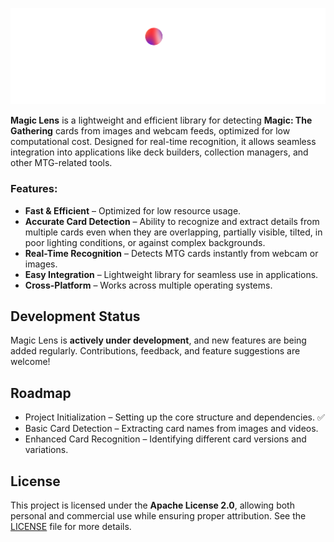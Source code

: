 ![Magic Lens Banner](assets/banner-white.png)

**Magic Lens** is a lightweight and efficient library for detecting **Magic: The Gathering** cards from images and webcam feeds, optimized for low computational cost. Designed for real-time recognition, it allows seamless integration into applications like deck builders, collection managers, and other MTG-related tools.

### Features:
- **Fast & Efficient** – Optimized for low resource usage.
- **Accurate Card Detection** – Ability to recognize and extract details from multiple cards even when they are overlapping, partially visible, tilted, in poor lighting conditions, or against complex backgrounds.
- **Real-Time Recognition** – Detects MTG cards instantly from webcam or images.
- **Easy Integration** – Lightweight library for seamless use in applications.
- **Cross-Platform** – Works across multiple operating systems.

## Development Status

Magic Lens is **actively under development**, and new features are being added regularly. Contributions, feedback, and feature suggestions are welcome!

## Roadmap

- Project Initialization – Setting up the core structure and dependencies. ✅
- Basic Card Detection – Extracting card names from images and videos.
- Enhanced Card Recognition – Identifying different card versions and variations.

## License

This project is licensed under the **Apache License 2.0**, allowing both personal and commercial use while ensuring proper attribution. See the [LICENSE](LICENSE) file for more details.
